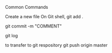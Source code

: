 Common Commands

Create a new file
On Git shell,
git add .

git commit -m "COMMENT"

git log

to transfer to git respository
git push origin master
